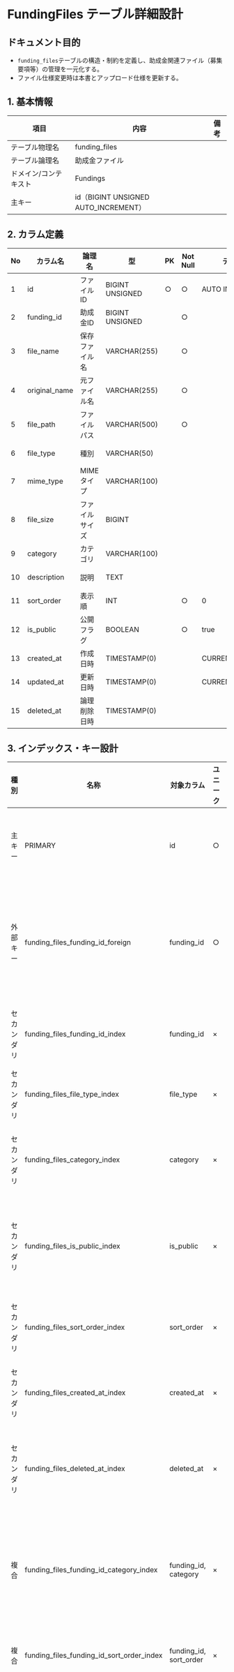 # FundingFiles テーブル詳細設計

## ドキュメント目的
- `funding_files`テーブルの構造・制約を定義し、助成金関連ファイル（募集要項等）の管理を一元化する。
- ファイル仕様変更時は本書とアップロード仕様を更新する。

## 1. 基本情報
| 項目 | 内容 | 備考 |
|---|---|---|
| テーブル物理名 | funding_files |  |
| テーブル論理名 | 助成金ファイル |  |
| ドメイン/コンテキスト | Fundings |  |
| 主キー | id（BIGINT UNSIGNED AUTO_INCREMENT） |  |

## 2. カラム定義
| No | カラム名 | 論理名 | 型 | PK | Not Null | デフォルト | 説明/業務ルール | 備考 |
|---|---|---|---|---|---|---|---|---|
| 1 | id | ファイルID | BIGINT UNSIGNED | ○ | ○ | AUTO INCREMENT | システム採番。 |  |
| 2 | funding_id | 助成金ID | BIGINT UNSIGNED |  | ○ |  | `fundings.id`参照。 | ON DELETE CASCADE |
| 3 | file_name | 保存ファイル名 | VARCHAR(255) |  | ○ |  | ストレージ管理名。 |  |
| 4 | original_name | 元ファイル名 | VARCHAR(255) |  | ○ |  | アップロード時の元ファイル名。 |  |
| 5 | file_path | ファイルパス | VARCHAR(500) |  | ○ |  | ストレージ上のパス。 |  |
| 6 | file_type | 種別 | VARCHAR(50) |  |  |  | 書類種別（PDFなど）。 |  |
| 7 | mime_type | MIMEタイプ | VARCHAR(100) |  |  |  | Content-Type。 |  |
| 8 | file_size | ファイルサイズ | BIGINT |  |  |  | バイト単位。 |  |
| 9 | category | カテゴリ | VARCHAR(100) |  |  |  | 募集要項/申請書等。 |  |
|10 | description | 説明 | TEXT |  |  |  | ファイル説明文。 |  |
|11 | sort_order | 表示順 | INT |  | ○ | 0 | 一覧表示順。小さいほど先頭。 |  |
|12 | is_public | 公開フラグ | BOOLEAN |  | ○ | true | 一般公開可否。 |  |
|13 | created_at | 作成日時 | TIMESTAMP(0) |  |  | CURRENT_TIMESTAMP | Laravel標準。 |  |
|14 | updated_at | 更新日時 | TIMESTAMP(0) |  |  | CURRENT_TIMESTAMP | Laravel標準。 | on update CURRENT_TIMESTAMP |
|15 | deleted_at | 論理削除日時 | TIMESTAMP(0) |  |  |  | `softDeletes()`。 |  |

## 3. インデックス・キー設計
| 種別 | 名称 | 対象カラム | ユニーク | 用途/目的 | 備考 |
|---|---|---|---|---|---|
| 主キー | PRIMARY | id | ○ | レコード一意性 |  |
| 外部キー | funding_files_funding_id_foreign | funding_id | ○ | 助成金削除時の連鎖削除 |  |
| セカンダリ | funding_files_funding_id_index | funding_id | × | 助成金別取得 |  |
| セカンダリ | funding_files_file_type_index | file_type | × | 種別検索 |  |
| セカンダリ | funding_files_category_index | category | × | カテゴリ別抽出 |  |
| セカンダリ | funding_files_is_public_index | is_public | × | 公開/非公開フィルタ |  |
| セカンダリ | funding_files_sort_order_index | sort_order | × | 表示順ソート |  |
| セカンダリ | funding_files_created_at_index | created_at | × | 登録日時検索 |  |
| セカンダリ | funding_files_deleted_at_index | deleted_at | × | 論理削除フィルタ |  |
| 複合 | funding_files_funding_id_category_index | funding_id, category | × | 助成金×カテゴリの絞込 |  |
| 複合 | funding_files_funding_id_sort_order_index | funding_id, sort_order | × | 表示順取得 |  |
| 複合 | funding_files_funding_id_is_public_index | funding_id, is_public | × | 公開状態別取得 |  |

## 4. 制約・リレーション
| 種別 | 名称 | 内容 | 備考 |
|---|---|---|---|
| 外部キー | funding_files_funding_id_foreign | `fundings.id`参照、ON DELETE CASCADE |  |
| リレーション | Funding→FundingFiles | 1:N、助成金ごとの添付管理 |  |
| 運用ルール | is_public | falseの場合は一般一覧非表示。管理画面のみ閲覧。 |  |

## 改定履歴
| 改定日 | 版数 | 変更概要 | 担当 |
|---|---|---|---|
| 2025-09-19 | v0.1 | 新規作成 |  |
| 2025-10-10 | v1 | フェーズ0.5のリリース版 | Codex AI |
